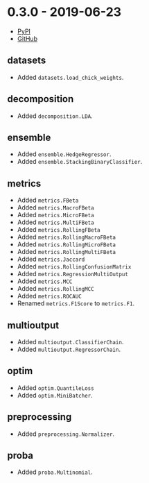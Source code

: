 # 0.3.0 - 2019-06-23

- [PyPI](https://pypi.org/project/creme/0.3.0/)
- [GitHub](https://github.com/MaxHalford/creme/releases/tag/0.3.0)

## datasets

- Added `datasets.load_chick_weights`.

## decomposition

- Added `decomposition.LDA`.

## ensemble

- Added `ensemble.HedgeRegressor`.
- Added `ensemble.StackingBinaryClassifier`.

## metrics

- Added `metrics.FBeta`
- Added `metrics.MacroFBeta`
- Added `metrics.MicroFBeta`
- Added `metrics.MultiFBeta`
- Added `metrics.RollingFBeta`
- Added `metrics.RollingMacroFBeta`
- Added `metrics.RollingMicroFBeta`
- Added `metrics.RollingMultiFBeta`
- Added `metrics.Jaccard`
- Added `metrics.RollingConfusionMatrix`
- Added `metrics.RegressionMultiOutput`
- Added `metrics.MCC`
- Added `metrics.RollingMCC`
- Added `metrics.ROCAUC`
- Renamed `metrics.F1Score` to `metrics.F1`.

## multioutput

- Added `multioutput.ClassifierChain`.
- Added `multioutput.RegressorChain`.

## optim

- Added `optim.QuantileLoss`
- Added `optim.MiniBatcher`.

## preprocessing

- Added `preprocessing.Normalizer`.

## proba

- Added `proba.Multinomial`.
